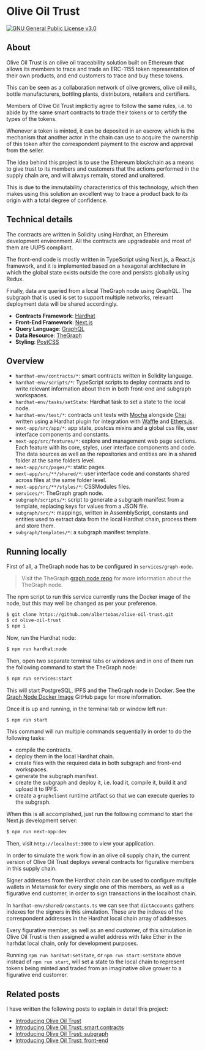 # Olive Oil Trust

[![GNU General Public License v3.0](https://img.shields.io/badge/License-GNU_General_Public_License_v3.0-yellow.svg)](https://github.com/albertobas/olive-oil-trust/blob/main/LICENSE)

## About

Olive Oil Trust is an olive oil traceability solution built on Ethereum that allows its members to trace and trade an ERC-1155 token representation of their own products, and end customers to trace and buy these tokens.

This can be seen as a collaboration network of olive growers, olive oil mills, bottle manufacturers, bottling plants, distributors, retailers and certifiers.

Members of Olive Oil Trust implicitly agree to follow the same rules, i.e. to abide by the same smart contracts to trade their tokens or to certify the types of the tokens.

Whenever a token is minted, it can be deposited in an escrow, which is the mechanism that another actor in the chain can use to acquire the ownership of this token after the correspondent payment to the escrow and approval from the seller.

The idea behind this project is to use the Ethereum blockchain as a means to give trust to its members and customers that the actions performed in the supply chain are, and will always remain, stored and unaltered.

This is due to the immutability characteristics of this technology, which then makes using this solution an excellent way to trace a product back to its origin with a total degree of confidence.

## Technical details

The contracts are written in Solidity using Hardhat, an Ethereum development environment. All the contracts are upgradeable and most of them are UUPS compliant.

The front-end code is mostly written in TypeScript using Next.js, a React.js framework, and it is implemented based on a hexagonal architecture in which the global state exists outside the core and persists globally using Redux.

Finally, data are queried from a local TheGraph node using GraphQL. The subgraph that is used is set to support multiple networks, relevant deployment data will be shared accordingly.

- **Contracts Framework**: [Hardhat](https://hardhat.org/)
- **Front-End Framework**: [Next.js](https://nextjs.org/)
- **Query Language**: [GraphQL](https://graphql.org/)
- **Data Resource**: [TheGraph](https://thegraph.com/)
- **Styling**: [PostCSS](https://postcss.org)

## Overview

- `hardhat-env/contracts/*`: smart contracts written in Solidity language.
- `hardhat-env/scripts/*`: TypeScript scripts to deploy contracts and to write relevant information about them in both front-end and subgraph workspaces.
- `hardhat-env/tasks/setState`: Hardhat task to set a state to the local node.
- `hardhat-env/test/*`: contracts unit tests with [Mocha](https://mochajs.org/) alongside [Chai](https://www.chaijs.com/) written using a Hardhat plugin for integration with [Waffle](https://hardhat.org/plugins/nomiclabs-hardhat-waffle.html) and [Ethers.js](https://hardhat.org/plugins/nomiclabs-hardhat-ethers.html).
- `next-app/src/app/*`: app state, postcss mixins and a global css file, user interface components and constants.
- `next-app/src/features/*`: explore and management web page sections. Each feature with its core, styles, user interface components and code. The data sources as well as the repositories and entities are in a shared folder at the same folders level.
- `next-app/src/pages/*`: static pages.
- `next-app/src/**/shared/*`: user interface code and constants shared across files at the same folder level.
- `next-app/src/**/styles/*`: CSSModules files.
- `services/*`: TheGraph graph node.
- `subgraph/scripts/*`: script to generate a subgraph manifest from a template, replacing keys for values from a JSON file.
- `subgraph/src/*`: mappings, written in AssemblyScript, constants and entities used to extract data from the local Hardhat chain, process them and store them.
- `subgraph/templates/*`: a subgraph manifest template.

## Running locally

First of all, a TheGraph node has to be configured in `services/graph-node`.

> Visit the TheGraph [graph node repo](https://github.com/graphprotocol/graph-node/tree/f5e18bfdce700892e412096c26ec06090852a251) for more information about the TheGraph node.

The npm script to run this service currently runs the Docker image of the node, but this may well be changed as per your preference.

```bash
$ git clone https://github.com/albertobas/olive-oil-trust.git
$ cd olive-oil-trust
$ npm i
```

Now, run the Hardhat node:

```bash
$ npm run hardhat:node
```

Then, open two separate terminal tabs or windows and in one of them run the following command to start the TheGraph node:

```bash
$ npm run services:start
```

This will start PostgreSQL, IPFS and the TheGraph node in Docker. See the [Graph Node Docker Image](https://github.com/graphprotocol/graph-node/tree/f5e18bfdce700892e412096c26ec06090852a251/docker) GitHub page for more information.

Once it is up and running, in the terminal tab or window left run:

```bash
$ npm run start
```

This command will run multiple commands sequentially in order to do the following tasks:

- compile the contracts.
- deploy them in the local Hardhat chain.
- create files with the required data in both subgraph and front-end workspaces.
- generate the subgraph manifest.
- create the subgraph and deploy it, i.e. load it, compile it, build it and upload it to IPFS.
- create a `graphclient` runtime artifact so that we can execute queries to the subgraph.

When this is all accomplished, just run the following command to start the Next.js development server:

```bash
$ npm run next-app:dev
```

Then, visit `http://localhost:3000` to view your application.

In order to simulate the work flow in an olive oil supply chain, the current version of Olive Oil Trust deploys several contracts for figurative members in this supply chain.

Signer addresses from the Hardhat chain can be used to configure multiple wallets in Metamask for every single one of this members, as well as a figurative end customer, in order to sign transactions in the localhost chain.

In `hardhat-env/shared/constants.ts` we can see that `dictAccounts` gathers indexes for the signers in this simulation. These are the indexes of the correspondent addresses in the Hardhat local chain array of addresses.

Every figurative member, as well as an end customer, of this simulation in Olive Oil Trust is then assigned a wallet address with fake Ether in the harhdat local chain, only for development purposes.

Running `npm run hardhat:setState`, or `npm run start:setState` above instead of `npm run start`, will set a state to the local chain to represent tokens being minted and traded from an imaginative olive grower to a figurative end customer.

## Related posts

I have written the following posts to explain in detail this project:

- [Introducing Olive Oil Trust](https://www.albertobas.com/blog/intro-olive-oil-trust 'Introducing Olive Oil Trust')
- [Introducing Olive Oil Trust: smart contracts](https://www.albertobas.com/blog/intro-olive-oil-trust-contracts 'Introducing Olive Oil Trust: smart contracts')
- [Introducing Olive Oil Trust: subgraph](https://www.albertobas.com/blog/intro-olive-oil-trust-subgraph 'Introducing Olive Oil Trust: subgraph')
- [Introducing Olive Oil Trust: front-end](https://www.albertobas.com/blog/intro-olive-oil-trust-front-end 'Introducing Olive Oil Trust: front-end')
